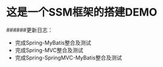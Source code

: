 # 这是一个SSM框架的搭建DEMO

######更新日志：
*  完成Spring-MyBatis整合及测试
*  完成Spring-MVC整合及测试
*  完成Spring-SpringMVC-MyBatis整合及测试